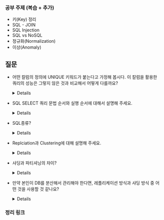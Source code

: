 ### 공부 주제 (복습 + 추가)

- 키(Key) 정리
- SQL - JOIN
- SQL Injection
- SQL vs NoSQL
- 정규화(Normalization)
- 이상(Anomaly)


## 질문


- 어떤 칼럼의 정의에 UNIQUE 키워드가 붙는다고 가정해 봅시다. 이 칼럼을 활용한 쿼리의 성능은 그렇지 않은 것과 비교해서 어떻게 다를까요?
    <details>
    WHERE 절에서 UNIQUE 열을 사용하는 쿼리는 특정 값에 대한 빠른 조회 시간을 제공하는 고유 인덱스의 이점을 얻을 수 있습니다. 
    UNIQUE 열에서 특정 값을 검색할 때 고유 인덱스를 사용하면 MySQL이 전체 테이블을 검색하는 대신 해당 값을 포함하는 정확한 행을 빠르게 찾을 수 있습니다.
    WHERE 절에서 UNIQUE 열을 사용하지 않는 쿼리는 고유 인덱스의 이점을 얻지 못할 수 있습니다. 
    이 경우 MySQL은 필요한 데이터를 검색하기 위해 전체 테이블 검색을 수행해야 할 수 있으며, 이는 인덱스를 사용하는 것보다 느릴 수 있습니다.
    따라서 UNIQUE 키워드가 연결된 열을 사용하는 쿼리의 성능은 특히 해당 열에서 특정 값을 검색할 때 그렇지 않은 쿼리보다 빠를 수 있습니다. 
    그러나 전체 성능은 테이블의 크기, 쿼리되는 열 수, 쿼리의 복잡성, 사용되는 특정 인덱스 등 다양한 요인에 따라 달라집니다.
    </details>

- SQL SELECT 쿼리 문법 순서와 실행 순서에 대해서 설명해 주세요.
    <details>

    - SQL 문법 순서 : SELECT -> FROM -> WHERE -> GROUP BY -> HAVING -> ORDER BY
    - SQL 실제 실행 순서 : FROM(각 테이블 확인) -> ON(조인 조건 확인) -> JOIN(테이블 조인(병합)) -> WHERE(데이터 추출 조건 확인) -> GROUP BY(특정 칼럼으로 데이터 그룹화) -> HAVING(그룹화 이후 데이터 추출 조건 확인) -> SELECT(데이터 추출) -> DISTINCT(중복 제거) -> ORDER BY(데이터 정렬) -> LIMIT
    </details>

- SQL종류?
    <details>

    - DML : 데이터 조작 - Select, Insert, Update, Delete
    - DDL : 데이터(구조, 객체) 정의 - Create, Drop(테이블 삭제), Truncate(테이블 데이터 삭제, 테이블 초기화), Alter
    - DCL : 권한 제어 - Grant, Revoke
    </details>

- Replciation과 Clustering에 대해 설명해 주세요.
    <details>
    
    - 리플리케이션(Replciation)
      - 여러 개의 DB를 권한에 따라 수직적인 구조(Master-Slave)로 구축하는 방식입니다.
      - 비동기 방식으로 노드들 간의 데이터를 동기화합니다.
      - 장점 : 비동기 방식으로 데이터가 동기화되어 지연 시간이 거의 없습니다.
      - 단점 : 노드들 간의 데이터가 동기화되지 않아 일관성있는 데이터를 얻지 못할 수 있습니다.
      
    - 클러스터링(Clustering)
      - 여러 개의 DB를 수평적인 구조로 구축하여 Fail Over한 시스템을 구축하는 방식입니다.
      - 동기 방식으로 노드들 간의 데이터를 동기화합니다.
      - 장점 : 1개의 노드가 죽어도 다른 노드가 살아 있어 시스템을 장애없이 운영할 수 있습니다.
      - 단점 : 여러 노드들 간의 데이터를 동기화하는 시간이 필요하므로 리플리케이션에 비해 쓰기 성능이 떨어집니다.
    </details>

- 샤딩과 파티셔닝의 차이?
    <details>
    - 파티셔닝(Partitioning)
      - 퍼포먼스(performance), 가용성(availability) 또는 정비용이성(maintainability)를 목적으로 당신의 논리적인 데이터 엘리먼트들을 다수의 엔티티(table)로 쪼개는 행위를 뜻하는 일반적인 용어이다.
      - 수평 파티셔닝 : 데이터베이스를 샤딩하게 되면 기존에 하나로 구성될 스키마를 다수의 복제본으로 구성하고 각각의 샤드에 어떤 데이터가 저장될지를 샤드키를 기준으로 분리한다.
      - 수직 파티셔닝 : 하나의 엔티티에 저장된 데이터들을 다수의 엔티티들로 분리하는것을 말한다.<br>
    여기서 수평 파티셔닝이 샤딩과 동일. 파티셔닝은 퍼포먼스, 가용성, 정비용이성등의 목적을 위해 논리적인 엔티티들을 다른 물리적인 엔티티들로 나누는것을 의미하는 일반적인 용어이다. 수평 파티셔닝 또는 샤딩은 스키마 복제 후 샤드키를 기준으로 데이터를 나누는것을 말한다. 수직 파티셔닝은 스키마를 나누고 데이터가 따라 옮겨가는것을 말한다.
    </details>

- 만약 본인이 DB를 분산해서 관리해야 한다면, 레플리케이션 방식과 샤딩 방식 중 어떤 것을 사용할 것 같나요?
    <details>
    ** 요점은 레플리케이션 방식과 샤딩 방식의 장단점 설명 **<br>
    레플리케이션은 데이터의 가용성(하나의 노드가 실패하더라도 다른노드에서 데이터 액세스 가능)과 내구성(같은 데이터의 복사본이 다른 노드에도 존재)을 향상시키며, 
    읽기 성능(읽기 요청이 여러 노드에 분산될 수 있음)을 향상시키는 데 중점을 두고 있습니다. 
    
    반면에 샤딩은 데이터베이스의 확장성(샤드를 별도의 서버에서 호스팅 가능, 수평정확장)을 향상시키며, 쓰기 성능(쓰기 작업이 여러 샤드에 분산)을 향상시키는 데 중점을 두고 있습니다.\

    </details>


### 정리 링크


